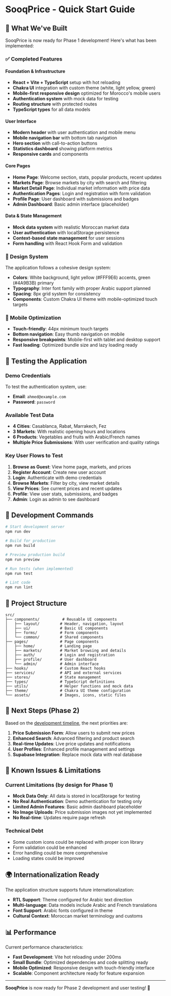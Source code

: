 # SooqPrice - Quick Start Guide

## 🚀 What We've Built

SooqPrice is now ready for Phase 1 development! Here's what has been implemented:

### ✅ Completed Features

#### Foundation & Infrastructure
- **React + Vite + TypeScript** setup with hot reloading
- **Chakra UI** integration with custom theme (white, light yellow, green)
- **Mobile-first responsive design** optimized for Morocco's mobile users
- **Authentication system** with mock data for testing
- **Routing structure** with protected routes
- **TypeScript types** for all data models

#### User Interface
- **Modern header** with user authentication and mobile menu
- **Mobile navigation bar** with bottom tab navigation
- **Hero section** with call-to-action buttons
- **Statistics dashboard** showing platform metrics
- **Responsive cards** and components

#### Core Pages
- **Home Page**: Welcome section, stats, popular products, recent updates
- **Markets Page**: Browse markets by city with search and filtering
- **Market Detail Page**: Individual market information with price data
- **Authentication Pages**: Login and registration with form validation
- **Profile Page**: User dashboard with submissions and badges
- **Admin Dashboard**: Basic admin interface (placeholder)

#### Data & State Management
- **Mock data system** with realistic Moroccan market data
- **User authentication** with localStorage persistence
- **Context-based state management** for user sessions
- **Form handling** with React Hook Form and validation

### 🎨 Design System

The application follows a cohesive design system:
- **Colors**: White background, light yellow (#FFF9E6) accents, green (#4A9B3B) primary
- **Typography**: Inter font family with proper Arabic support planned
- **Spacing**: 8px grid system for consistency
- **Components**: Custom Chakra UI theme with mobile-optimized touch targets

### 📱 Mobile Optimization

- **Touch-friendly**: 44px minimum touch targets
- **Bottom navigation**: Easy thumb navigation on mobile
- **Responsive breakpoints**: Mobile-first with tablet and desktop support
- **Fast loading**: Optimized bundle size and lazy loading ready

## 🧪 Testing the Application

### Demo Credentials
To test the authentication system, use:
- **Email**: `ahmed@example.com`
- **Password**: `password`

### Available Test Data
- **4 Cities**: Casablanca, Rabat, Marrakech, Fez
- **3 Markets**: With realistic opening hours and locations
- **6 Products**: Vegetables and fruits with Arabic/French names
- **Multiple Price Submissions**: With user verification and quality ratings

### Key User Flows to Test
1. **Browse as Guest**: View home page, markets, and prices
2. **Register Account**: Create new user account
3. **Login**: Authenticate with demo credentials
4. **Browse Markets**: Filter by city, view market details
5. **View Prices**: See current prices and recent updates
6. **Profile**: View user stats, submissions, and badges
7. **Admin**: Login as admin to see dashboard

## 🔧 Development Commands

```bash
# Start development server
npm run dev

# Build for production
npm run build

# Preview production build
npm run preview

# Run tests (when implemented)
npm run test

# Lint code
npm run lint
```

## 📁 Project Structure

```
src/
├── components/          # Reusable UI components
│   ├── layout/         # Header, navigation, layout
│   ├── ui/             # Basic UI components
│   ├── forms/          # Form components
│   └── common/         # Shared components
├── pages/              # Page components
│   ├── home/           # Landing page
│   ├── markets/        # Market browsing and details
│   ├── auth/           # Login and registration
│   ├── profile/        # User dashboard
│   └── admin/          # Admin interface
├── hooks/              # Custom React hooks
├── services/           # API and external services
├── stores/             # State management
├── types/              # TypeScript definitions
├── utils/              # Helper functions and mock data
├── theme/              # Chakra UI theme configuration
└── assets/             # Images, icons, static files
```

## 🔄 Next Steps (Phase 2)

Based on the [development timeline](docs/TIMELINE.md), the next priorities are:

1. **Price Submission Form**: Allow users to submit new prices
2. **Enhanced Search**: Advanced filtering and product search
3. **Real-time Updates**: Live price updates and notifications
4. **User Profiles**: Enhanced profile management and settings
5. **Supabase Integration**: Replace mock data with real database

## 🐛 Known Issues & Limitations

### Current Limitations (by design for Phase 1)
- **Mock Data Only**: All data is stored in localStorage for testing
- **No Real Authentication**: Demo authentication for testing only
- **Limited Admin Features**: Basic admin dashboard placeholder
- **No Image Uploads**: Price submission images not yet implemented
- **No Real-time**: Updates require page refresh

### Technical Debt
- Some custom icons could be replaced with proper icon library
- Form validation could be enhanced
- Error handling could be more comprehensive
- Loading states could be improved

## 🌍 Internationalization Ready

The application structure supports future internationalization:
- **RTL Support**: Theme configured for Arabic text direction
- **Multi-language**: Data models include Arabic and French translations
- **Font Support**: Arabic fonts configured in theme
- **Cultural Context**: Moroccan market terminology and customs

## 📊 Performance

Current performance characteristics:
- **Fast Development**: Vite hot reloading under 200ms
- **Small Bundle**: Optimized dependencies and code splitting ready
- **Mobile Optimized**: Responsive design with touch-friendly interface
- **Scalable**: Component architecture ready for feature expansion

---

**SooqPrice** is now ready for Phase 2 development and user testing! 🎉
